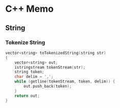 # C++ Memo

## String

### Tokenize String

```c++
vector<string> toTokenizedString(string str)
{
    vector<string> out;
    istringstream tokenStream(str);
    string token;
    char delim = ',';
    while (getline(tokenStream, token, delim)) {
        out.push_back(token);
    }
    return out;
}
```
